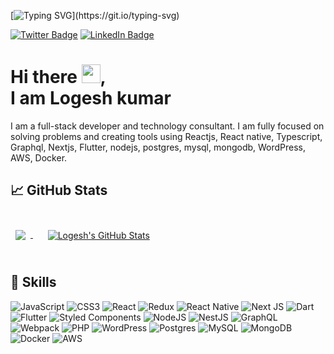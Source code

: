 [![Typing SVG](https://readme-typing-svg.herokuapp.com?size=24&width=600&lines=Welcome+To+Logesh's+GitHub+Profile!)](https://git.io/typing-svg)

<!-- [![Visits Badge](https://badges.pufler.dev/visits/logesh-kumar/logesh-kumar)](https://techdebts.dev) -->
[![Twitter Badge](https://img.shields.io/badge/Twitter-Profile-informational?style=flat&logo=twitter&logoColor=white&color=1CA2F1)](https://twitter.com/devlogesh)
[![LinkedIn Badge](https://img.shields.io/badge/LinkedIn-Profile-informational?style=flat&logo=linkedin&logoColor=white&color=0D76A8)](https://www.linkedin.com/in/logeshkumar87/)

<!-- <a href="https://app.daily.dev/logesh"><img src="https://api.daily.dev/devcards/5c7fe35c38774618a699892fcfc39a28.png?r=4o7" width="400" alt="Logesh Kumar's Dev Card"/></a> -->

# Hi there <img src="https://raw.githubusercontent.com/MartinHeinz/MartinHeinz/master/wave.gif" width="30px">, <br> I am Logesh kumar 

I am a full-stack developer and technology consultant. I am fully focused on solving problems and creating tools using Reactjs, React native, Typescript, Graphql, Nextjs, Flutter, nodejs, postgres, mysql, mongodb, WordPress, AWS, Docker. 


<!-- - 🔭 I’m currently working on ... -->
<!-- - 🌱 I’m currently learning **Elixir**
- 👯 I’m looking to collaborate on ...
- 🤔 I’m looking for help with ...
- 💬 Ask me about ... -->
<!-- - 📫 How to reach me:  -->
<!-- - 😄 Pronouns: He/Him/His -->
<!-- - ⚡ Fun fact: ... -->

## &#x1f4c8; GitHub Stats

<br>

<a href="https://github.com/logesh-kumar">
  <img align="center" style="margin:0.5rem" src="https://github-readme-stats.vercel.app/api/top-langs/?username=logesh-kumar&hide=html,css&title_color=ffffff&text_color=c9cacc&icon_color=4AB197&bg_color=1A2B34&v=1" />
</a>
&nbsp;&nbsp;&nbsp;
<a href="https://github.com/logesh-kumar">
  <img align="center" style="margin:0.5rem" src="https://github-readme-stats.vercel.app/api?username=logesh-kumar&show_icons=true&line_height=27&count_private=true&title_color=ffffff&text_color=c9cacc&icon_color=4AB097&bg_color=1A2B34" alt="Logesh's GitHub Stats" />
</a>

<br>
<br>


## 💼 Skills

![JavaScript](https://img.shields.io/badge/javascript-%23323330.svg?style=for-the-badge&logo=javascript&logoColor=%23F7DF1E)
![CSS3](https://img.shields.io/badge/css3-%231572B6.svg?style=for-the-badge&logo=css3&logoColor=white)
![React](https://img.shields.io/badge/react-%2320232a.svg?style=for-the-badge&logo=react&logoColor=%2361DAFB)
![Redux](https://img.shields.io/badge/redux-%23593d88.svg?style=for-the-badge&logo=redux&logoColor=white)
![React Native](https://img.shields.io/badge/react_native-%2320232a.svg?style=for-the-badge&logo=react&logoColor=%2361DAFB)
![Next JS](https://img.shields.io/badge/Next-black?style=for-the-badge&logo=next.js&logoColor=white)
![Dart](https://img.shields.io/badge/dart-%230175C2.svg?style=for-the-badge&logo=dart&logoColor=white)
![Flutter](https://img.shields.io/badge/Flutter-%2302569B.svg?style=for-the-badge&logo=Flutter&logoColor=white)
![Styled Components](https://img.shields.io/badge/styled--components-DB7093?style=for-the-badge&logo=styled-components&logoColor=white)
![NodeJS](https://img.shields.io/badge/node.js-6DA55F?style=for-the-badge&logo=node.js&logoColor=white)
![NestJS](https://img.shields.io/badge/nestjs-%23E0234E.svg?style=for-the-badge&logo=nestjs&logoColor=white)
![GraphQL](https://img.shields.io/badge/-GraphQL-E10098?style=for-the-badge&logo=graphql&logoColor=white)
![Webpack](https://img.shields.io/badge/webpack-%238DD6F9.svg?style=for-the-badge&logo=webpack&logoColor=black)
![PHP](https://img.shields.io/badge/php-%23777BB4.svg?style=for-the-badge&logo=php&logoColor=white)
![WordPress](https://img.shields.io/badge/WordPress-%23117AC9.svg?style=for-the-badge&logo=WordPress&logoColor=white)
![Postgres](https://img.shields.io/badge/postgres-%23316192.svg?style=for-the-badge&logo=postgresql&logoColor=white)
![MySQL](https://img.shields.io/badge/mysql-%2300f.svg?style=for-the-badge&logo=mysql&logoColor=white)
![MongoDB](https://img.shields.io/badge/MongoDB-%234ea94b.svg?style=for-the-badge&logo=mongodb&logoColor=white)
![Docker](https://img.shields.io/badge/docker-%230db7ed.svg?style=for-the-badge&logo=docker&logoColor=white)
![AWS](https://img.shields.io/badge/AWS-%23FF9900.svg?style=for-the-badge&logo=amazon-aws&logoColor=white)

